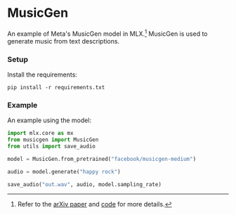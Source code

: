 # MusicGen

An example of Meta's MusicGen model in MLX.[^1] MusicGen is used to generate
music from text descriptions.

### Setup

Install the requirements:

```
pip install -r requirements.txt
```

### Example

An example using the model:

```python
import mlx.core as mx
from musicgen import MusicGen
from utils import save_audio

model = MusicGen.from_pretrained("facebook/musicgen-medium")

audio = model.generate("happy rock")

save_audio("out.wav", audio, model.sampling_rate)
```

[^1]: Refer to the [arXiv paper](https://arxiv.org/abs/2306.05284) and
  [code](https://github.com/facebookresearch/audiocraft/blob/main/docs/MUSICGEN.md) for more details.
